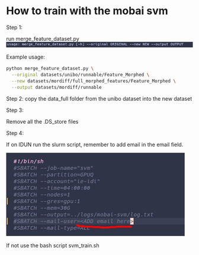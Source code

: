 
# How to train with the mobai svm
Step 1: 

run merge_feature_dataset.py 
![merge_feature_dataset usage](assets/merge_feature_dataset_guide.png)

Example usage:
```bash
python merge_feature_dataset.py \
  --original datasets/unibo/runnable/Feature_Morphed \
  --new datasets/mordiff/full_morphed_features/Feature_Morphed \
  --output datasets/mordiff/runnable

```

Step 2:
copy the data_full folder from the unibo dataset into the new dataset 

Step 3: 

Remove all the .DS_store files

Step 4: 

If on IDUN run the slurm script, remember to add email in the email field.

![Email field](assets/email_slurm.png)

If not use the bash script svm_train.sh

